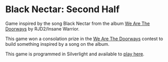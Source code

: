 Black Nectar: Second Half
=========================

Game inspired by the song Black Nectar from the album [We Are The Doorways](http://www.wearethedoorways.com/) by RJD2/Insane Warrior.

This game won a consolation prize in the [We Are The Doorways](http://www.wearethedoorways.com/) contest to build
something inspired by a song on the album.

This game is programmed in Silverlight and available to [play here](http://www.tonydicola.com/blacknectar).